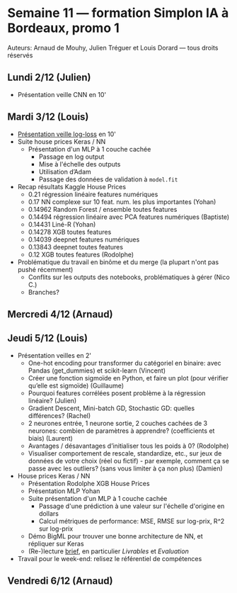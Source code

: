 # Semaine 11 — formation Simplon IA à Bordeaux, promo 1

Auteurs: Arnaud de Mouhy, Julien Tréguer et Louis Dorard — tous droits réservés

## Lundi 2/12 (Julien)

* Présentation veille CNN en 10'

## Mardi 3/12 (Louis)

* [Présentation veille log-loss](https://github.com/Simplon-IA-Bdx-1/log-loss-prez/blob/master/SujetVeille_LogLoss.ipynb) en 10'
* Suite house prices Keras / NN
  * Présentation d'un MLP à 1 couche cachée
    * Passage en log output
    * Mise à l'échelle des outputs
    * Utilisation d’Adam
    * Passage des données de validation à `model.fit`
* Recap résultats Kaggle House Prices
  * 0.21 régression linéaire features numériques
  * 0.17 NN complexe sur 10 feat. num. les plus importantes (Yohan)
  * 0.14962 Random Forest / ensemble toutes features
  * 0.14494 régression linéaire avec PCA features numériques (Baptiste)
  * 0.14431 Liné-R (Yohan)
  * 0.14278 XGB toutes features
  * 0.14039 deepnet features numériques
  * 0.13843 deepnet toutes features
  * 0.12 XGB toutes features (Rodolphe)
* Problématique du travail en binôme et du merge (la plupart n'ont pas pushé récemment)
  * Conflits sur les outputs des notebooks, problématiques à gérer (Nico C.)
  * Branches? 

## Mercredi 4/12 (Arnaud)

## Jeudi 5/12 (Louis)

* Présentation veilles en 2'
  * One-hot encoding pour transformer du catégoriel en binaire: avec Pandas (get_dummies) et scikit-learn (Vincent)
  * Créer une fonction sigmoïde en Python, et faire un plot (pour vérifier qu’elle est sigmoïde) (Guillaume)
  * Pourquoi features corrélées posent problème à la régression linéaire? (Julien)
  * Gradient Descent, Mini-batch GD, Stochastic GD: quelles différences? (Rachel)
  * 2 neurones entrée, 1 neurone sortie, 2 couches cachées de 3 neurones: combien de paramètres à apprendre? (coefficients et biais) (Laurent)
  * Avantages / désavantages d’initialiser tous les poids à 0? (Rodolphe)
  * Visualiser comportement de rescale, standardize, etc., sur jeux de données de votre choix (réel ou fictif) - par exemple, comment ça se passe avec les outliers? (sans vous limiter à ça non plus) (Damien)
* House prices Keras / NN
  * Présentation Rodolphe XGB House Prices
  * Présentation MLP Yohan
  * Suite présentation d'un MLP à 1 couche cachée
    * Passage d'une prédiction à une valeur sur l'échelle d'origine en dollars
    * Calcul métriques de performance: MSE, RMSE sur log-prix, R^2 sur log-prix
  * Démo BigML pour trouver une bonne architecture de NN, et répliquer sur Keras
  * (Re-)lecture [brief](https://gist.github.com/louisdorard/6d4552ff86d033e7cc8fbab82c80bf71), en particulier _Livrables_ et _Evaluation_
* Travail pour le week-end: relisez le référentiel de compétences 

## Vendredi 6/12 (Arnaud)

